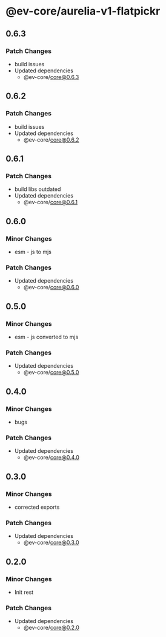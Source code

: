 # @ev-core/aurelia-v1-flatpickr

## 0.6.3

### Patch Changes

- build issues
- Updated dependencies
  - @ev-core/core@0.6.3

## 0.6.2

### Patch Changes

- build issues
- Updated dependencies
  - @ev-core/core@0.6.2

## 0.6.1

### Patch Changes

- build libs outdated
- Updated dependencies
  - @ev-core/core@0.6.1

## 0.6.0

### Minor Changes

- esm - js to mjs

### Patch Changes

- Updated dependencies
  - @ev-core/core@0.6.0

## 0.5.0

### Minor Changes

- esm - js converted to mjs

### Patch Changes

- Updated dependencies
  - @ev-core/core@0.5.0

## 0.4.0

### Minor Changes

- bugs

### Patch Changes

- Updated dependencies
  - @ev-core/core@0.4.0

## 0.3.0

### Minor Changes

- corrected exports

### Patch Changes

- Updated dependencies
  - @ev-core/core@0.3.0

## 0.2.0

### Minor Changes

- Init rest

### Patch Changes

- Updated dependencies
  - @ev-core/core@0.2.0
